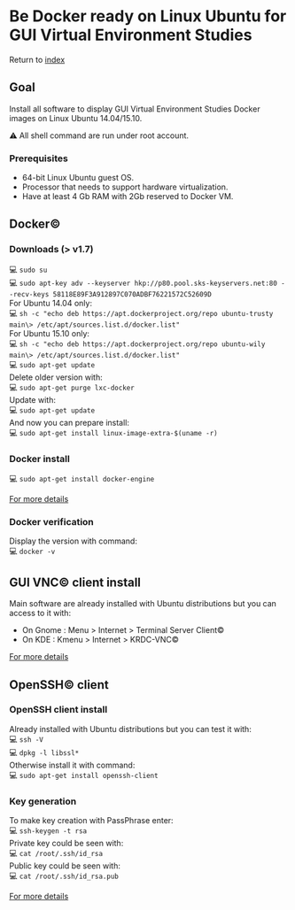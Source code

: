 # Be Docker ready on Linux Ubuntu for GUI Virtual Environment Studies

Return to [index](https://github.com/marchandd/docker_index "Index")

## Goal

Install all software to display GUI Virtual Environment Studies Docker images on Linux Ubuntu 14.04/15.10.

:warning: All shell command are run under root account.

### Prerequisites

- 64-bit Linux Ubuntu guest OS.
- Processor that needs to support hardware virtualization.
- Have at least 4 Gb RAM with 2Gb reserved to Docker VM.

## Docker:copyright:

### Downloads (> v1.7)

:computer: `sudo su`  
:computer: `sudo apt-key adv --keyserver hkp://p80.pool.sks-keyservers.net:80 --recv-keys 58118E89F3A912897C070ADBF76221572C52609D`  
For Ubuntu 14.04 only:  
:computer: `sh -c "echo deb https://apt.dockerproject.org/repo ubuntu-trusty main\> /etc/apt/sources.list.d/docker.list"`  
For Ubuntu 15.10 only:  
:computer: `sh -c "echo deb https://apt.dockerproject.org/repo ubuntu-wily main\> /etc/apt/sources.list.d/docker.list"`  
:computer: `sudo apt-get update`  
Delete older version with:  
:computer: `sudo apt-get purge lxc-docker`  
Update with:  
:computer: `sudo apt-get update`  
And now you can prepare install:  
:computer: `sudo apt-get install linux-image-extra-$(uname -r)`  

### Docker install

:computer: `sudo apt-get install docker-engine`  

[For more details](https://docs.docker.com/installation/ubuntulinux/ "Installation")

### Docker verification

Display the version with command:  
:computer: `docker -v`  

## GUI VNC:copyright: client install

Main software are already installed with Ubuntu distributions but you can access to it with:  
- On Gnome : Menu > Internet >  Terminal Server Client:copyright:
- On KDE : Kmenu > Internet > KRDC-VNC:copyright:

[For more details](https://help.ubuntu.com/community/VNC/Clients/ "VNC")

## OpenSSH:copyright: client

### OpenSSH client install

Already installed with Ubuntu distributions but you can test it with:  
:computer: `ssh -V`  
:computer: `dpkg -l libssl*`  
Otherwise install it with command:  
:computer: `sudo apt-get install openssh-client`  

### Key generation

To make key creation with PassPhrase enter:  
:computer: `ssh-keygen -t rsa`  
Private key could be seen with:  
:computer: `cat /root/.ssh/id_rsa`  
Public key could be seen with:  
:computer: `cat /root/.ssh/id_rsa.pub`  

[For more details](https://help.ubuntu.com/community/SSH/ "SSH")
